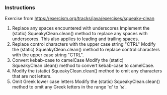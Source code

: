 ### Instructions

Exercise from  https://exercism.org/tracks/java/exercises/squeaky-clean

1. Replace any spaces encountered with underscores
    Implement the (static) SqueakyClean.clean() method to replace any spaces with underscores. This also applies to leading and trailing spaces.
2. Replace control characters with the upper case string "CTRL"
      Modify the (static) SqueakyClean.clean() method to replace control characters with the upper case string "CTRL".
3. Convert kebab-case to camelCase
      Modify the (static) SqueakyClean.clean() method to convert kebab-case to camelCase.
4. Modify the (static) SqueakyClean.clean() method to omit any characters that are not letters.
5. Omit Greek lower case letters
      Modify the (static) SqueakyClean.clean() method to omit any Greek letters in the range 'α' to 'ω'.
